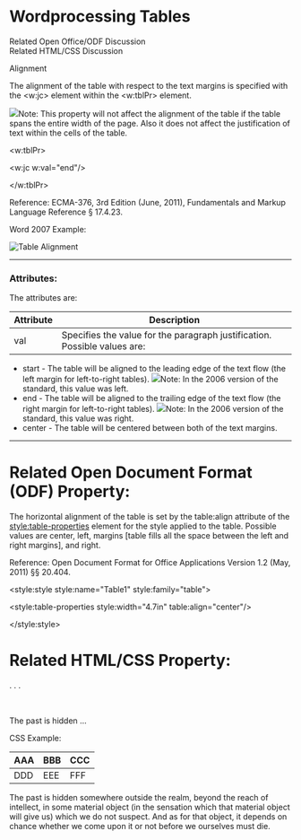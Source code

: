 # Wordprocessing Tables

Related Open Office/ODF Discussion  
Related HTML/CSS Discussion

Alignment

The alignment of the table with respect to the text margins is specified with the <w:jc> element within the <w:tblPr> element.

![](images/note.png)Note: This property will not affect the alignment of the table if the table spans the entire width of the page. Also it does not affect the justification of text within the cells of the table.

<w:tblPr>

<w:jc w:val="end"/>

</w:tblPr>

Reference: ECMA-376, 3rd Edition (June, 2011), Fundamentals and Markup Language Reference § 17.4.23.

Word 2007 Example:

![Table Alignment](images\wp-tableJC-1.gif)

---

### Attributes:

The attributes are:

| Attribute | Description                                                               |
| --------- | ------------------------------------------------------------------------- |
| val       | Specifies the value for the paragraph justification. Possible values are: |

- start \- The table will be aligned to the leading edge of the text flow (the left margin for left-to-right tables). ![](images/versionConflict3.png)Note: In the 2006 version of the standard, this value was left.
- end \- The table will be aligned to the trailing edge of the text flow (the right margin for left-to-right tables). ![](images/versionConflict3.png)Note: In the 2006 version of the standard, this value was right.
- center \- The table will be centered between both of the text margins.

---

# Related Open Document Format (ODF) Property:

The horizontal alignment of the table is set by the table:align attribute of the <style:table-properties> element for the style applied to the table. Possible values are center, left, margins [table fills all the space between the left and right margins], and right.

Reference: Open Document Format for Office Applications Version 1.2 (May, 2011) §§ 20.404.

<style:style style:name="Table1" style:family="table">

<style:table-properties style:width="4.7in" table:align="center"/>

</style:style>

# Related HTML/CSS Property:

<table style="float:right;">

. . .

</table>

<p>The past is hidden ...</p>

CSS Example:

| AAA | BBB | CCC |
| --- | --- | --- |
| DDD | EEE | FFF |

The past is hidden somewhere outside the realm, beyond the reach of intellect, in some material object (in the sensation which that material object will give us) which we do not suspect. And as for that object, it depends on chance whether we come upon it or not before we ourselves must die.

